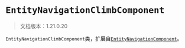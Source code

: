 # `EntityNavigationClimbComponent`

> 文档版本：1.21.0.20

`EntityNavigationClimbComponent`类，扩展自[`EntityNavigationComponent`](./entitynavigationcomponent.md)。
